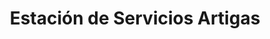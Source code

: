 ---
title: "Estación de Servicios Artigas"
url: /caracas/estacion-de-servicios-artigas-av-san-martin/
shop: Lebensmittel
---